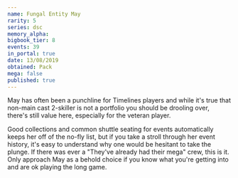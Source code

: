 ```yaml
---
name: Fungal Entity May
rarity: 5
series: dsc
memory_alpha:
bigbook_tier: 8
events: 39
in_portal: true
date: 13/08/2019
obtained: Pack
mega: false
published: true
---
```


May has often been a punchline for Timelines players and while it's true that non-main cast 2-skiller is not a portfolio you should be drooling over, there's still value here, especially for the veteran player.

Good collections and common shuttle seating for events automatically keeps her off of the no-fly list, but if you take a stroll through her event history, it's easy to understand why one would be hesitant to take the plunge. If there was ever a "They've already had their mega" crew, this is it. Only approach May as a behold choice if you know what you're getting into and are ok playing the long game.
